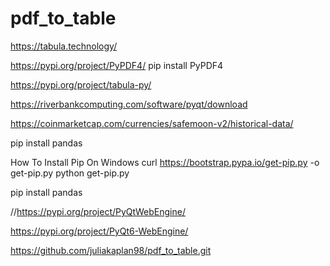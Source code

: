 # pdf_to_table

https://tabula.technology/

https://pypi.org/project/PyPDF4/
pip install PyPDF4

https://pypi.org/project/tabula-py/

https://riverbankcomputing.com/software/pyqt/download

https://coinmarketcap.com/currencies/safemoon-v2/historical-data/

pip install pandas

How To Install Pip On Windows
curl https://bootstrap.pypa.io/get-pip.py -o get-pip.py
python get-pip.py

pip install pandas

//https://pypi.org/project/PyQtWebEngine/

https://pypi.org/project/PyQt6-WebEngine/

https://github.com/juliakaplan98/pdf_to_table.git
